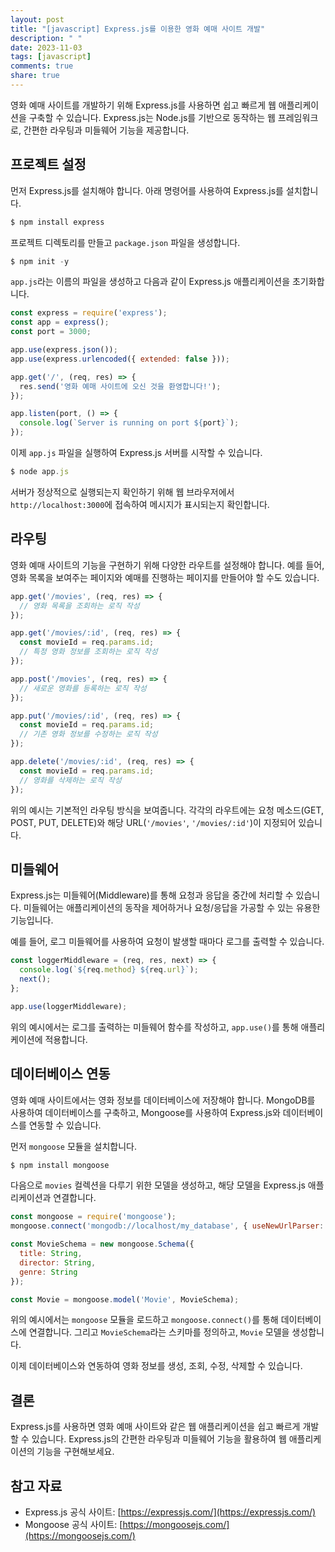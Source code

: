 ```yaml
---
layout: post
title: "[javascript] Express.js를 이용한 영화 예매 사이트 개발"
description: " "
date: 2023-11-03
tags: [javascript]
comments: true
share: true
---
```


영화 예매 사이트를 개발하기 위해 Express.js를 사용하면 쉽고 빠르게 웹 애플리케이션을 구축할 수 있습니다. Express.js는 Node.js를 기반으로 동작하는 웹 프레임워크로, 간편한 라우팅과 미들웨어 기능을 제공합니다.

## 프로젝트 설정

먼저 Express.js를 설치해야 합니다. 아래 명령어를 사용하여 Express.js를 설치합니다.

```javascript
$ npm install express
```

프로젝트 디렉토리를 만들고 `package.json` 파일을 생성합니다.

```javascript
$ npm init -y
```

`app.js`라는 이름의 파일을 생성하고 다음과 같이 Express.js 애플리케이션을 초기화합니다.

```javascript
const express = require('express');
const app = express();
const port = 3000;

app.use(express.json());
app.use(express.urlencoded({ extended: false }));

app.get('/', (req, res) => {
  res.send('영화 예매 사이트에 오신 것을 환영합니다!');
});

app.listen(port, () => {
  console.log(`Server is running on port ${port}`);
});
```

이제 `app.js` 파일을 실행하여 Express.js 서버를 시작할 수 있습니다.

```javascript
$ node app.js
```

서버가 정상적으로 실행되는지 확인하기 위해 웹 브라우저에서 `http://localhost:3000`에 접속하여 메시지가 표시되는지 확인합니다.

## 라우팅

영화 예매 사이트의 기능을 구현하기 위해 다양한 라우트를 설정해야 합니다. 예를 들어, 영화 목록을 보여주는 페이지와 예매를 진행하는 페이지를 만들어야 할 수도 있습니다.

```javascript
app.get('/movies', (req, res) => {
  // 영화 목록을 조회하는 로직 작성
});

app.get('/movies/:id', (req, res) => {
  const movieId = req.params.id;
  // 특정 영화 정보를 조회하는 로직 작성
});

app.post('/movies', (req, res) => {
  // 새로운 영화를 등록하는 로직 작성
});

app.put('/movies/:id', (req, res) => {
  const movieId = req.params.id;
  // 기존 영화 정보를 수정하는 로직 작성
});

app.delete('/movies/:id', (req, res) => {
  const movieId = req.params.id;
  // 영화를 삭제하는 로직 작성
});
```

위의 예시는 기본적인 라우팅 방식을 보여줍니다. 각각의 라우트에는 요청 메소드(GET, POST, PUT, DELETE)와 해당 URL(`'/movies'`, `'/movies/:id'`)이 지정되어 있습니다.

## 미들웨어

Express.js는 미들웨어(Middleware)를 통해 요청과 응답을 중간에 처리할 수 있습니다. 미들웨어는 애플리케이션의 동작을 제어하거나 요청/응답을 가공할 수 있는 유용한 기능입니다.

예를 들어, 로그 미들웨어를 사용하여 요청이 발생할 때마다 로그를 출력할 수 있습니다.

```javascript
const loggerMiddleware = (req, res, next) => {
  console.log(`${req.method} ${req.url}`);
  next();
};

app.use(loggerMiddleware);
```

위의 예시에서는 로그를 출력하는 미들웨어 함수를 작성하고, `app.use()`를 통해 애플리케이션에 적용합니다.

## 데이터베이스 연동

영화 예매 사이트에서는 영화 정보를 데이터베이스에 저장해야 합니다. MongoDB를 사용하여 데이터베이스를 구축하고, Mongoose를 사용하여 Express.js와 데이터베이스를 연동할 수 있습니다.

먼저 `mongoose` 모듈을 설치합니다.

```javascript
$ npm install mongoose
```

다음으로 `movies` 컬렉션을 다루기 위한 모델을 생성하고, 해당 모델을 Express.js 애플리케이션과 연결합니다.

```javascript
const mongoose = require('mongoose');
mongoose.connect('mongodb://localhost/my_database', { useNewUrlParser: true });

const MovieSchema = new mongoose.Schema({
  title: String,
  director: String,
  genre: String
});

const Movie = mongoose.model('Movie', MovieSchema);
```

위의 예시에서는 `mongoose` 모듈을 로드하고 `mongoose.connect()`를 통해 데이터베이스에 연결합니다. 그리고 `MovieSchema`라는 스키마를 정의하고, `Movie` 모델을 생성합니다.

이제 데이터베이스와 연동하여 영화 정보를 생성, 조회, 수정, 삭제할 수 있습니다.

## 결론

Express.js를 사용하면 영화 예매 사이트와 같은 웹 애플리케이션을 쉽고 빠르게 개발할 수 있습니다. Express.js의 간편한 라우팅과 미들웨어 기능을 활용하여 웹 애플리케이션의 기능을 구현해보세요.

## 참고 자료

- Express.js 공식 사이트: [https://expressjs.com/](https://expressjs.com/)
- Mongoose 공식 사이트: [https://mongoosejs.com/](https://mongoosejs.com/)